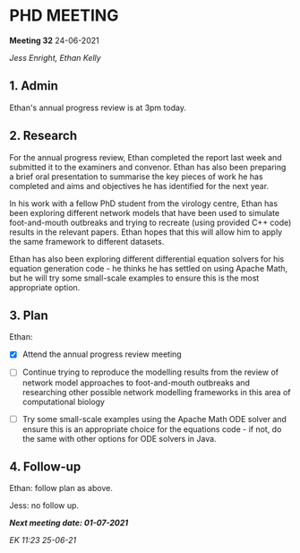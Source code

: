 # PHD MEETING

__Meeting 32__
24-06-2021


_Jess Enright,_
_Ethan Kelly_


## 1. Admin

Ethan's annual progress review is at 3pm today.


## 2. Research

For the annual progress review, Ethan completed the report last week and submitted it to the examiners and convenor. Ethan has also been preparing a brief oral presentation to summarise the key pieces of work he has completed and aims and objectives he has identified for the next year.

In his work with a fellow PhD student from the virology centre, Ethan has been exploring different network models that have been used to simulate foot-and-mouth outbreaks and trying to recreate (using provided C++ code) results in the relevant papers. Ethan hopes that this will allow him to apply the same framework to different datasets.

Ethan has also been exploring different differential equation solvers for his equation generation code - he thinks he has settled on using Apache Math, but he will try some small-scale examples to ensure this is the most appropriate option.


## 3. Plan

Ethan:
- [X] Attend the annual progress review meeting
- [ ] Continue trying to reproduce the modelling results from the review of network model approaches to foot-and-mouth outbreaks and researching other possible network modelling frameworks in this area of computational biology
- [ ] Try some small-scale examples using the Apache Math ODE solver and ensure this is an appropriate choice for the equations code - if not, do the same with other options for ODE solvers in Java.


## 4. Follow-up

Ethan: follow plan as above.

Jess: no follow up.


**_Next meeting date: 01-07-2021_**



_EK 11:23 25-06-21_
